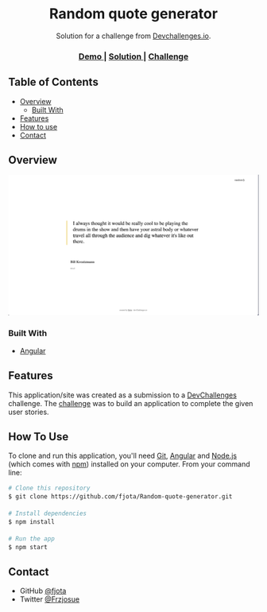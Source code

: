 <!-- Please update value in the {}  -->

<h1 align="center">Random quote generator</h1>

<div align="center">
   Solution for a challenge from  <a href="http://devchallenges.io" target="_blank">Devchallenges.io</a>.
</div>

<div align="center">
  <h3>
    <a href="https://hopeful-mirzakhani-16087b.netlify.app/">
      Demo
    </a>
    <span> | </span>
    <a href="https://github.com/fjota/Random-quote-generator.git">
      Solution
    </a>
    <span> | </span>
    <a href="https://devchallenges.io/challenges/8Y3J4ucAMQpSnYTwwWW8">
      Challenge
    </a>
  </h3>
</div>

<!-- TABLE OF CONTENTS -->

## Table of Contents

- [Overview](#overview)
  - [Built With](#built-with)
- [Features](#features)
- [How to use](#how-to-use)
- [Contact](#contact)

<!-- OVERVIEW -->

## Overview

![screenshot](https://raw.githubusercontent.com/fjota/Random-quote-generator/main/src/assets/demo.png)

### Built With

<!-- This section should list any major frameworks that you built your project using. Here are a few examples.-->

- [Angular](https://angular.io/)

## Features

<!-- List the features of your application or follow the template. Don't share the figma file here :) -->

This application/site was created as a submission to a [DevChallenges](https://devchallenges.io/challenges) challenge. The [challenge](https://devchallenges.io/challenges/8Y3J4ucAMQpSnYTwwWW8) was to build an application to complete the given user stories.


## How To Use

<!-- For example: -->

To clone and run this application, you'll need [Git](https://git-scm.com), [Angular](https://angular.io/) and [Node.js](https://nodejs.org/en/download/) (which comes with [npm](http://npmjs.com)) installed on your computer. From your command line:

```bash
# Clone this repository
$ git clone https://github.com/fjota/Random-quote-generator.git

# Install dependencies
$ npm install

# Run the app
$ npm start
```

## Contact

- GitHub [@fjota](https://github.com/fjota)
- Twitter [@Frzjosue](https://twitter.com/Frzjosue)
